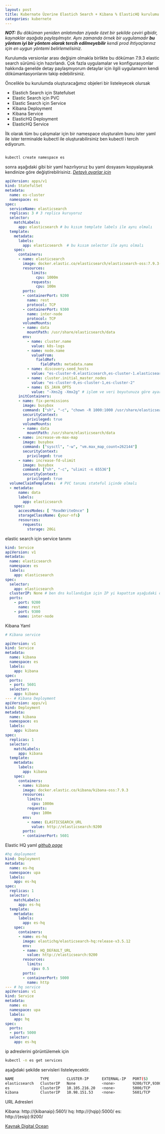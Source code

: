 ```yaml
---
layout: post
title: Kubernate Üzerine Elastich Search + Kibana % ElasticHQ kurulumu
categories: kubernete
---
```


 ***NOT:** Bu döküman yeniden anlatımdan ziyade özet bir şekilde çeviri gibidir, kaynaklar aşağıda paylaşılmıştır. Aynı zamanda örnek bir uygulamadır **bu yöntem iyi bir yöntem olarak tercih edilmeyebilir** kendi prod ihtiyaçlarınız için en uygun yöntemi belirlemelisiniz.*

Kurulumda versionlar arası değişim olmakla birlikte bu döküman 7.9.3 elastic search sürümü için hazırlandı. Çok fazla uygulamalar ve konfigurasyonlar hakkında genelde detay paylaşmıyorum detaylar için ilgili uygulamarın kendi dökümantasyonlarını takip edebilirsiniz.

Öncelikle bu kurulumda oluşturacağımız objeleri bir listeleyecek olursak
- Elastich Search için Statefulset
- Elastic Search için PVC
- Elastic Search için Service
- Kibana Deployment
- Kibana Service
- ElasticHQ Deployment
- ElasticHQ Service

İlk olarak tüm bu çalışmalar için bir namespace oluşturalım bunu ister yaml ile ister terminalde kubectl ile oluşturabilirsiniz ben kubectl i tercih ediyorum.

```sh

kubectl create namespace es

```


sonra aşağıdaki gibi bir yaml hazırlıyoruz bu yaml dosyasını kopyalayarak kendinize göre değiştirebilrisiniz. *[Detaylı ayarlar için](https://www.elastic.co/guide/en/elasticsearch/reference/current/index.html)*

```yaml
apiVersion: apps/v1
kind: StatefulSet
metadata:
  name: es-cluster
  namespace: es
spec:
  serviceName: elasticsearch
  replicas: 3 # 3 replica kuruyoruz
  selector:
    matchLabels:
      app: elasticsearch # bu kısım template labels ile aynı olmalı
  template:
    metadata:
      labels:
        app: elasticsearch  # bu kısım selector ile aynı olmalı
    spec:
      containers:
      - name: elasticsearch
        image: docker.elastic.co/elasticsearch/elasticsearch-oss:7.9.3-amd64 # bu image ücretsiz sürümdür 
        resources:
            limits:
              cpu: 1000m
            requests:
              cpu: 100m
        ports:
        - containerPort: 9200
          name: rest
          protocol: TCP
        - containerPort: 9300
          name: inter-node
          protocol: TCP
        volumeMounts:
        - name: data
          mountPath: /usr/share/elasticsearch/data
        env:
          - name: cluster.name
            value: k8s-logs
          - name: node.name
            valueFrom:
              fieldRef:
                fieldPath: metadata.name
          - name: discovery.seed_hosts
            value: "es-cluster-0.elasticsearch,es-cluster-1.elasticsearch,es-cluster-2.elasticsearch"
          - name: cluster.initial_master_nodes
            value: "es-cluster-0,es-cluster-1,es-cluster-2"
          - name: ES_JAVA_OPTS
            value: "-Xms2g -Xmx2g" # işlem ve veri boyutunuza göre ayarlayın
      initContainers:
      - name: fix-permissions
        image: busybox
        command: ["sh", "-c", "chown -R 1000:1000 /usr/share/elasticsearch/data"]
        securityContext:
          privileged: true
        volumeMounts:
        - name: data
          mountPath: /usr/share/elasticsearch/data
      - name: increase-vm-max-map
        image: busybox
        command: ["sysctl", "-w", "vm.max_map_count=262144"]
        securityContext:
          privileged: true
      - name: increase-fd-ulimit
        image: busybox
        command: ["sh", "-c", "ulimit -n 65536"]
        securityContext:
          privileged: true
  volumeClaimTemplates:  # PVC tanımı stateful içinde olmalı 
  - metadata:
      name: data
      labels:
        app: elasticsearch
    spec:
      accessModes: [ "ReadWriteOnce" ]
      storageClassName: {your-nfs}
      resources:
        requests:
          storage: 20Gi

```
elastic search için service tanımı

```yaml
kind: Service
apiVersion: v1
metadata:
  name: elasticsearch
  namespace: es
  labels:
    app: elasticsearch
spec:
  selector:
    app: elasticsearch
  clusterIP: None # ben dns kullandığım için IP yi kapattım aşağıdaki örneklerde ip açık kendinize göre konfigure edebilirsiniz.
  ports:
    - port: 9200
      name: rest
    - port: 9300
      name: inter-node
```

Kibana Yaml

```yaml
# Kibana service

apiVersion: v1
kind: Service
metadata:
  name: kibana
  namespace: es
  labels:
    app: kibana
spec:
  ports:
  - port: 5601
  selector:
    app: kibana
--- # Kibana Deployment
apiVersion: apps/v1
kind: Deployment
metadata:
  name: kibana
  namespace: es
  labels:
    app: kibana
spec:
  replicas: 1
  selector:
    matchLabels:
      app: kibana
  template:
    metadata:
      labels:
        app: kibana
    spec:
      containers:
      - name: kibana
        image: docker.elastic.co/kibana/kibana-oss:7.9.3
        resources:
          limits:
            cpu: 1000m
          requests:
            cpu: 100m
        env:
          - name: ELASTICSEARCH_URL
            value: http://elasticsearch:9200
        ports:
        - containerPort: 5601

```

Elastic HQ yaml *[github page](https://github.com/ElasticHQ/elasticsearch-HQ)*

```yaml
#hq deployment
kind: Deployment
metadata:
  name: es-hq
  namespace: upa
  labels:
    app: es-hq
spec:
  replicas: 1
  selector:
    matchLabels:
      app: es-hq
  template:
    metadata:
      labels:
        app: es-hq
    spec:
      containers:
      - name: es-hq
        image: elastichq/elasticsearch-hq:release-v3.5.12
        env:
        - name: HQ_DEFAULT_URL
          value: http://elasticsearch:9200
        resources:
          limits:
            cpu: 0.5
        ports:
        - containerPort: 5000
          name: http
--- # hq service
apiVersion: v1
kind: Service
metadata:
  name: es
  namespace: upa
  labels:
    app: hq
spec:
  ports:
  - port: 5000
  selector:
    app: es-hq

```

ip adreslerini görüntülemek için

```sh
kubectl -n es get services

```
aşağıdaki şekilde servisleri listeleyecektir.

```sh
NAME            TYPE        CLUSTER-IP      EXTERNAL-IP   PORT(S)             AGE
elasticsearch   ClusterIP   None            <none>        9200/TCP,9300/TCP   164m
es              ClusterIP   10.105.216.20   <none>        5000/TCP            14h
kibana          ClusterIP   10.98.151.53    <none>        5601/TCP            14h
```

URL Adresleri

Kibana: http://{kibanaip}:5601/
hq: http://{hqip}:5000/
es: http://{esip}:9200/


[Kaynak Digital Ocean](https://www.digitalocean.com/community/tutorials/how-to-set-up-an-elasticsearch-fluentd-and-kibana-efk-logging-stack-on-kubernetes)
